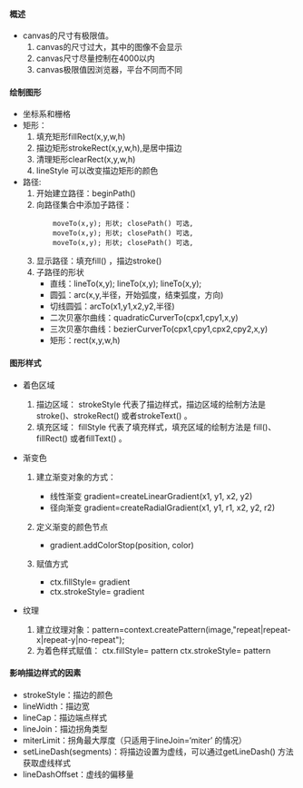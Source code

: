 
#### 概述
- canvas的尺寸有极限值。
    1. canvas的尺寸过大，其中的图像不会显示
    2. canvas尺寸尽量控制在4000以内
    3. canvas极限值因浏览器，平台不同而不同 

#### 绘制图形
- 坐标系和栅格
- 矩形：
    1. 填充矩形fillRect(x,y,w,h)
    2. 描边矩形strokeRect(x,y,w,h),是居中描边
    3. 清理矩形clearRect(x,y,w,h)
    4. lineStyle 可以改变描边矩形的颜色
- 路径:
    1. 开始建立路径：beginPath()
    2. 向路径集合中添加子路径：
        ```
            moveTo(x,y); 形状; closePath() 可选,
            moveTo(x,y); 形状; closePath() 可选,
            moveTo(x,y); 形状; closePath() 可选,
        ```
    3. 显示路径：填充fill() ，描边stroke()
    4. 子路径的形状
        - 直线：lineTo(x,y); lineTo(x,y); lineTo(x,y);
        - 圆弧：arc(x,y,半径，开始弧度，结束弧度，方向)
        - 切线圆弧：arcTo(x1,y1,x2,y2,半径)
        - 二次贝塞尔曲线：quadraticCurverTo(cpx1,cpy1,x,y)
        - 三次贝塞尔曲线：bezierCurverTo(cpx1,cpy1,cpx2,cpy2,x,y)
        - 矩形：rect(x,y,w,h)

#### 图形样式

- 着色区域
    1. 描边区域： strokeStyle 代表了描边样式，描边区域的绘制方法是 stroke()、strokeRect() 或者strokeText() 。
    2. 填充区域： fillStyle 代表了填充样式，填充区域的绘制方法是 fill()、fillRect() 或者fillText() 。

- 渐变色
    1. 建立渐变对象的方式：
        - 线性渐变  gradient=createLinearGradient(x1, y1, x2, y2)
        - 径向渐变 gradient=createRadialGradient(x1, y1, r1, x2, y2, r2)

    2. 定义渐变的颜色节点	
        - gradient.addColorStop(position, color)

    3. 赋值方式
        - ctx.fillStyle= gradient
        - ctx.strokeStyle= gradient

- 纹理
    1. 建立纹理对象：pattern=context.createPattern(image,"repeat|repeat-x|repeat-y|no-repeat");
    2. 为着色样式赋值：
        ctx.fillStyle= pattern
        ctx.strokeStyle= pattern


#### 影响描边样式的因素
- strokeStyle：描边的颜色
- lineWidth：描边宽
- lineCap：描边端点样式
- lineJoin：描边拐角类型
- miterLimit：拐角最大厚度（只适用于lineJoin=‘miter’ 的情况）
- setLineDash(segments)：将描边设置为虚线，可以通过getLineDash() 方法获取虚线样式
- lineDashOffset：虚线的偏移量
